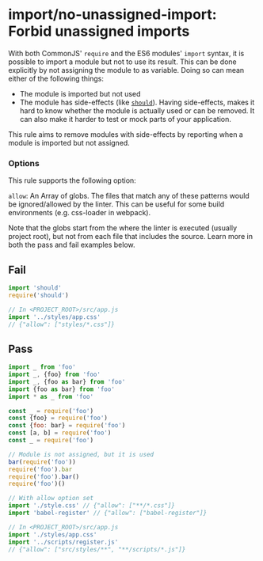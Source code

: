# import/no-unassigned-import: Forbid unassigned imports

With both CommonJS' `require` and the ES6 modules' `import` syntax, it is possible to import a module but not to use its result. This can be done explicitly by not assigning the module to as variable. Doing so can mean either of the following things:
- The module is imported but not used
- The module has side-effects (like [`should`](https://www.npmjs.com/package/should)). Having side-effects, makes it hard to know whether the module is actually used or can be removed. It can also make it harder to test or mock parts of your application.

This rule aims to remove modules with side-effects by reporting when a module is imported but not assigned.

### Options

This rule supports the following option:

`allow`: An Array of globs. The files that match any of these patterns would be ignored/allowed by the linter. This can be useful for some build environments (e.g. css-loader in webpack).

Note that the globs start from the where the linter is executed (usually project root), but not from each file that includes the source. Learn more in both the pass and fail examples below.


## Fail

```js
import 'should'
require('should')

// In <PROJECT_ROOT>/src/app.js
import '../styles/app.css'
// {"allow": ["styles/*.css"]}
```


## Pass

```js
import _ from 'foo'
import _, {foo} from 'foo'
import _, {foo as bar} from 'foo'
import {foo as bar} from 'foo'
import * as _ from 'foo'

const _ = require('foo')
const {foo} = require('foo')
const {foo: bar} = require('foo')
const [a, b] = require('foo')
const _ = require('foo')

// Module is not assigned, but it is used
bar(require('foo'))
require('foo').bar
require('foo').bar()
require('foo')()

// With allow option set
import './style.css' // {"allow": ["**/*.css"]}
import 'babel-register' // {"allow": ["babel-register"]}

// In <PROJECT_ROOT>/src/app.js
import './styles/app.css'
import '../scripts/register.js'
// {"allow": ["src/styles/**", "**/scripts/*.js"]}
```
